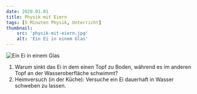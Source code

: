 ```yaml
---
date: 2020.01.01
title: Physik mit Eiern
tags: [5 Minuten Physik, Unterricht]
thumbnail: 
    src: 'physik-mit-eiern.jpg'
    alt: 'Ein Ei in einem Glas'
---
```


<img src="/images/physikmiteiern.jpg" alt="Ein Ei in einem Glas">
<ol>
    <li>Warum sinkt das Ei in dem einen Topf zu Boden, während es im anderen Topf an der Wasseroberfläche schwimmt?</li>
    <li>Heimversuch (in der Küche): Versuche ein Ei dauerhaft in Wasser schweben zu lassen. </li>
</ol>